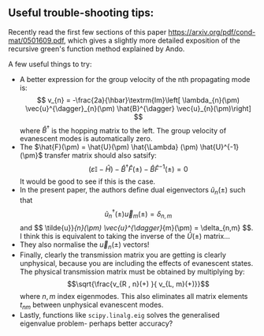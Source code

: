 ## Useful trouble-shooting tips:

Recently read the first few sections of this paper https://arxiv.org/pdf/cond-mat/0501609.pdf, which gives a slightly more detailed exposition of the recursive green's function method explained by Ando.

A few useful things to try:
* A better expression for the group velocity of the nth propagating mode is: $$ v_{n} = -\frac{2a}{\hbar}\textrm{Im}\left[ \lambda_{n}(\pm) \vec{u}^{\dagger}_{n}(\pm) \hat{B}^{\dagger} \vec{u}_{n}(\pm)\right] $$ where $\hat{B}^{\dagger}$ is the hopping matrix to the left. The group velocity of evanescent modes is automatically zero.
* The $\hat{F}(\pm) = \hat{U}(\pm) \hat{\Lambda} (\pm) \hat{U}^{-1}(\pm}$ transfer matrix should also satsify:
$$ (\varepsilon \mathbb{I} - \hat{H}) -\hat{B}^{\dagger}\hat{F}(\pm) -\hat{B}\hat{F}^{-1}(\pm) = 0$$
It would be good to see if this is the case.
* In the present paper, the authors define dual eigenvectors $\tilde{u}_{n}(\pm)$ such that $$ \tilde{u}^{\dagger}_{n}(\pm) \vec{u}_{m}(\pm) = \delta_{n,m} $$ and $$  \tilde{u}}_{n}(\pm) \vec{u}^{\dagger}_{m}(\pm) = \delta_{n,m} $$. I think this is equivalent to taking the inverse of the $\hat{U}(\pm)$ matrix...
* They also normalise the $\vec{u}_{n}(\pm)$ vectors!
* Finally, clearly the transmission matrix you are getting is clearly unphysical, because you are including the effects of evanescent states. The physical transmission matrix must be obtained by multiplying by:
$$\sqrt{\frac{v_{R , n}(+) }{ v_{L, m}(+)}}$$
where $n , m$ index eigenmodes. This also eliminates all matrix elements $t_{nm}$ between unphysical evanescent modes. 
* Lastly, functions like `scipy.linalg.eig` solves the generalised eigenvalue problem- perhaps better accuracy?